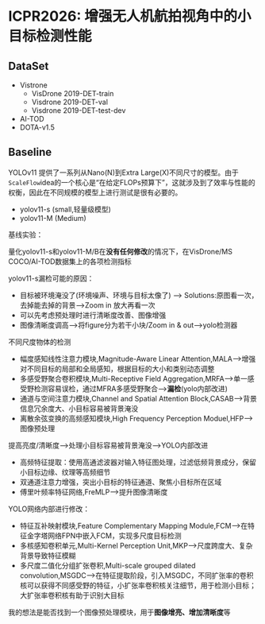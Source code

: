 # ICPR2026: 增强无人机航拍视角中的小目标检测性能
## DataSet
- Vistrone
  - VisDrone 2019-DET-train
  - Visdrone 2019-DET-val
  - Visdrone 2019-DET-test-dev
 - AI-TOD
 - DOTA-v1.5

## Baseline
YOLOv11 提供了一系列从Nano(N)到Extra Large(X)不同尺寸的模型。由于`ScaleFlow`idea的一个核心是“在给定FLOPs预算下”，这就涉及到了效率与性能的权衡，因此在不同规模的模型上进行测试是很有必要的。
- yolov11-s (small,轻量级模型)
- yolov11-M (Medium)

基线实验：

量化yolov11-s和yolov11-M/B在**没有任何修改**的情况下，在VisDrone/MS COCO/AI-TOD数据集上的各项检测指标

yolov11-s漏检可能的原因：
- 目标被环境淹没了(环境噪声、环境与目标太像了) --> Solutions:原图看一次，去掉能去掉的背景-->Zoom in 放大再看一次
- 可以先考虑预处理时进行清晰度改善、图像增强
- 图像清晰度调高-->将figure分为若干小块/Zoom in & out-->yolo检测器

不同尺度物体的检测
- 幅度感知线性注意力模块,Magnitude-Aware Linear Attention,MALA-->增强对不同目标的局部和全局感知，根据目标的大小和类别动态调整
- 多感受野聚合卷积模块,Multi-Receptive Field Aggregation,MRFA-->单一感受野检测容易误检，通过MFRA多感受野聚合-->**漏检**(yolo内部改进)
- 通道与空间注意力模块,Channel and Spatial Attention Block,CASAB-->背景信息冗余度大、小目标容易被背景淹没
- 离散余弦变换的高频感知模块,High Frequency Perception Moduel,HFP-->图像预处理

提高亮度/清晰度-->处理小目标容易被背景淹没-->YOLO内部改进

  - 高频特征提取：使用高通滤波器对输入特征图处理，过滤低频背景成分，保留小目标边缘、纹理等高频细节
  - 双通道注意力增强，突出小目标的特征通道、聚焦小目标所在区域
- 傅里叶频率特征网络,FreMLP-->提升图像清晰度

YOLO网络内部进行修改：
- 特征互补映射模块,Feature Complementary Mapping Module,FCM-->在特征金字塔网络FPN中嵌入FCM，实现多尺度目标检测
- 多核感知卷积单元,Multi-Kernel Perception Unit,MKP-->尺度跨度大、复杂背景导致特征模糊
- 多尺度二值化分组扩张卷积,Multi-scale grouped dilated convolution,MSGDC-->在特征提取阶段，引入MSGDC，不同扩张率的卷积核可以获得不同感受野的特征，小扩张率卷积核关注细节，用于检测小目标；大扩张率卷积核有助于识别大目标

我的想法是能否找到一个图像预处理模块，用于**图像增亮、增加清晰度**等



